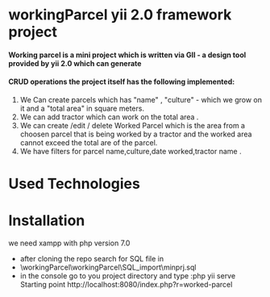 # workingParcel yii 2.0 framework project
#### Working parcel is a mini project which is written via GII - a design tool provided by yii 2.0 which can generate 
#### CRUD operations the project itself has the following implemented:
1. We Can create parcels which has "name" , "culture" - which we grow on it and a "total area" in square meters.
2. We can add tractor which can work on the total area .
3. We can create /edit / delete Worked Parcel which is the area from a choosen parcel that is being worked by a tractor 
and the worked area cannot exceed the total are of the parcel. 
4. We have filters for parcel name,culture,date worked,tractor name .
# Used Technologies
# Installation 
we need xampp with php version 7.0 
* after cloning the repo search for SQL file in
* \workingParcel\workingParcel\SQL_import\minprj.sql
* in the console go to you project directory and type :php yii serve
Starting point
http://localhost:8080/index.php?r=worked-parcel
